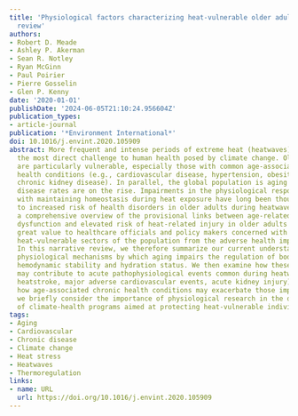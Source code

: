 ```yaml
---
title: 'Physiological factors characterizing heat-vulnerable older adults: A narrative
  review'
authors:
- Robert D. Meade
- Ashley P. Akerman
- Sean R. Notley
- Ryan McGinn
- Paul Poirier
- Pierre Gosselin
- Glen P. Kenny
date: '2020-01-01'
publishDate: '2024-06-05T21:10:24.956604Z'
publication_types:
- article-journal
publication: '*Environment International*'
doi: 10.1016/j.envint.2020.105909
abstract: More frequent and intense periods of extreme heat (heatwaves) represent
  the most direct challenge to human health posed by climate change. Older adults
  are particularly vulnerable, especially those with common age-associated chronic
  health conditions (e.g., cardiovascular disease, hypertension, obesity, type 2 diabetes,
  chronic kidney disease). In parallel, the global population is aging and age-associated
  disease rates are on the rise. Impairments in the physiological responses tasked
  with maintaining homeostasis during heat exposure have long been thought to contribute
  to increased risk of health disorders in older adults during heatwaves. As such,
  a comprehensive overview of the provisional links between age-related physiological
  dysfunction and elevated risk of heat-related injury in older adults would be of
  great value to healthcare officials and policy makers concerned with protecting
  heat-vulnerable sectors of the population from the adverse health impacts of heatwaves.
  In this narrative review, we therefore summarize our current understanding of the
  physiological mechanisms by which aging impairs the regulation of body temperature,
  hemodynamic stability and hydration status. We then examine how these impairments
  may contribute to acute pathophysiological events common during heatwaves (e.g.,
  heatstroke, major adverse cardiovascular events, acute kidney injury) and discuss
  how age-associated chronic health conditions may exacerbate those impairments. Finally,
  we briefly consider the importance of physiological research in the development
  of climate-health programs aimed at protecting heat-vulnerable individuals.
tags:
- Aging
- Cardiovascular
- Chronic disease
- Climate change
- Heat stress
- Heatwaves
- Thermoregulation
links:
- name: URL
  url: https://doi.org/10.1016/j.envint.2020.105909
---
```

